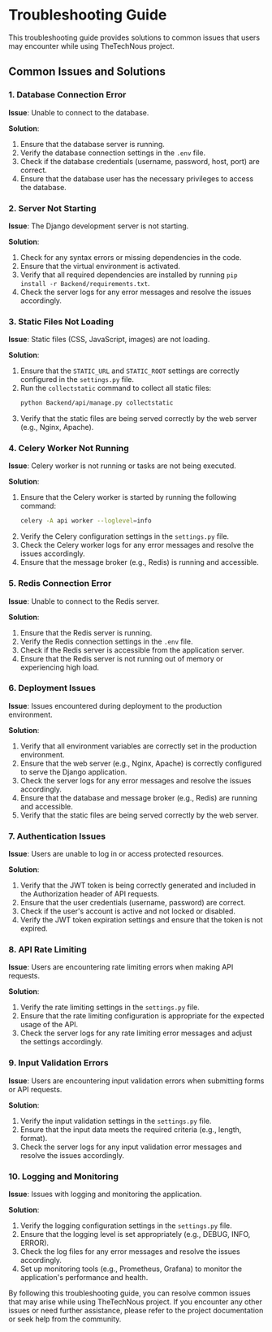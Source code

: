 # Troubleshooting Guide

This troubleshooting guide provides solutions to common issues that users may encounter while using TheTechNous project.

## Common Issues and Solutions

### 1. Database Connection Error

**Issue**: Unable to connect to the database.

**Solution**:
1. Ensure that the database server is running.
2. Verify the database connection settings in the `.env` file.
3. Check if the database credentials (username, password, host, port) are correct.
4. Ensure that the database user has the necessary privileges to access the database.

### 2. Server Not Starting

**Issue**: The Django development server is not starting.

**Solution**:
1. Check for any syntax errors or missing dependencies in the code.
2. Ensure that the virtual environment is activated.
3. Verify that all required dependencies are installed by running `pip install -r Backend/requirements.txt`.
4. Check the server logs for any error messages and resolve the issues accordingly.

### 3. Static Files Not Loading

**Issue**: Static files (CSS, JavaScript, images) are not loading.

**Solution**:
1. Ensure that the `STATIC_URL` and `STATIC_ROOT` settings are correctly configured in the `settings.py` file.
2. Run the `collectstatic` command to collect all static files:
   ```bash
   python Backend/api/manage.py collectstatic
   ```
3. Verify that the static files are being served correctly by the web server (e.g., Nginx, Apache).

### 4. Celery Worker Not Running

**Issue**: Celery worker is not running or tasks are not being executed.

**Solution**:
1. Ensure that the Celery worker is started by running the following command:
   ```bash
   celery -A api worker --loglevel=info
   ```
2. Verify the Celery configuration settings in the `settings.py` file.
3. Check the Celery worker logs for any error messages and resolve the issues accordingly.
4. Ensure that the message broker (e.g., Redis) is running and accessible.

### 5. Redis Connection Error

**Issue**: Unable to connect to the Redis server.

**Solution**:
1. Ensure that the Redis server is running.
2. Verify the Redis connection settings in the `.env` file.
3. Check if the Redis server is accessible from the application server.
4. Ensure that the Redis server is not running out of memory or experiencing high load.

### 6. Deployment Issues

**Issue**: Issues encountered during deployment to the production environment.

**Solution**:
1. Verify that all environment variables are correctly set in the production environment.
2. Ensure that the web server (e.g., Nginx, Apache) is correctly configured to serve the Django application.
3. Check the server logs for any error messages and resolve the issues accordingly.
4. Ensure that the database and message broker (e.g., Redis) are running and accessible.
5. Verify that the static files are being served correctly by the web server.

### 7. Authentication Issues

**Issue**: Users are unable to log in or access protected resources.

**Solution**:
1. Verify that the JWT token is being correctly generated and included in the Authorization header of API requests.
2. Ensure that the user credentials (username, password) are correct.
3. Check if the user's account is active and not locked or disabled.
4. Verify the JWT token expiration settings and ensure that the token is not expired.

### 8. API Rate Limiting

**Issue**: Users are encountering rate limiting errors when making API requests.

**Solution**:
1. Verify the rate limiting settings in the `settings.py` file.
2. Ensure that the rate limiting configuration is appropriate for the expected usage of the API.
3. Check the server logs for any rate limiting error messages and adjust the settings accordingly.

### 9. Input Validation Errors

**Issue**: Users are encountering input validation errors when submitting forms or API requests.

**Solution**:
1. Verify the input validation settings in the `settings.py` file.
2. Ensure that the input data meets the required criteria (e.g., length, format).
3. Check the server logs for any input validation error messages and resolve the issues accordingly.

### 10. Logging and Monitoring

**Issue**: Issues with logging and monitoring the application.

**Solution**:
1. Verify the logging configuration settings in the `settings.py` file.
2. Ensure that the logging level is set appropriately (e.g., DEBUG, INFO, ERROR).
3. Check the log files for any error messages and resolve the issues accordingly.
4. Set up monitoring tools (e.g., Prometheus, Grafana) to monitor the application's performance and health.

By following this troubleshooting guide, you can resolve common issues that may arise while using TheTechNous project. If you encounter any other issues or need further assistance, please refer to the project documentation or seek help from the community.
